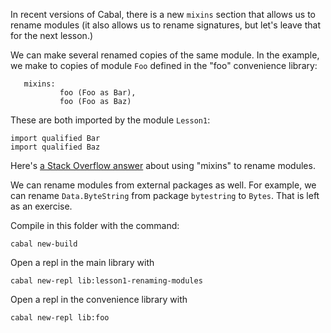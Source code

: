 In recent versions of Cabal, there is a new `mixins` section that allows us to
rename modules (it also allows us to rename signatures, but let's leave that
for the next lesson.)

We can make several renamed copies of the same module. In the example, we make
to copies of module `Foo` defined in the "foo" convenience library:

```
   mixins:
           foo (Foo as Bar),
           foo (Foo as Baz)
```

These are both imported by the module `Lesson1`:

```
import qualified Bar
import qualified Baz
```

Here's [a Stack Overflow
answer](https://stackoverflow.com/questions/47110907/what-should-i-do-if-two-modules-share-the-same-name/47111418#47111418)
about using "mixins" to rename modules.

We can rename modules from external packages as well. For example, we can
rename `Data.ByteString` from package `bytestring` to `Bytes`. That is left as
an exercise.

Compile in this folder with the command:

```
cabal new-build
```
Open a repl in the main library with

```
cabal new-repl lib:lesson1-renaming-modules
```
Open a repl in the convenience library with

```
cabal new-repl lib:foo
```

